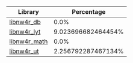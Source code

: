 | Library | Percentage |
| ------------- | ------------- |
| [libnw4r_db](https://github.com/shibbo/Petari/blob/master/libs/nw4r/docs/lib/libnw4r_db.md) | 0.0% |
| [libnw4r_lyt](https://github.com/shibbo/Petari/blob/master/libs/nw4r/docs/lib/libnw4r_lyt.md) | 9.023696682464454% |
| [libnw4r_math](https://github.com/shibbo/Petari/blob/master/libs/nw4r/docs/lib/libnw4r_math.md) | 0.0% |
| [libnw4r_ut](https://github.com/shibbo/Petari/blob/master/libs/nw4r/docs/lib/libnw4r_ut.md) | 2.256792287467134% |
